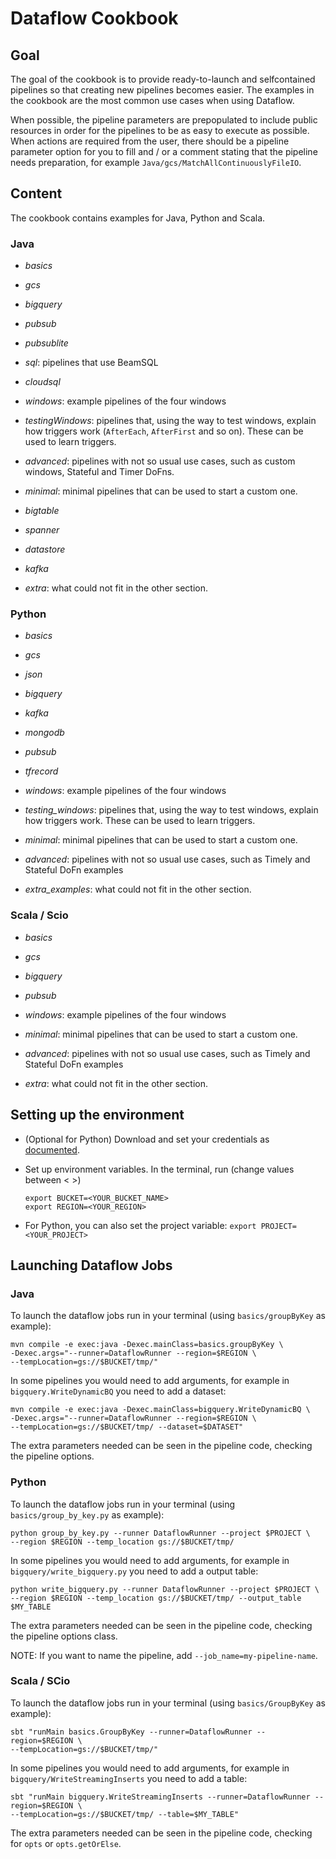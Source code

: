 # Dataflow Cookbook

## Goal

The goal of the cookbook is to provide ready-to-launch and selfcontained
pipelines so that creating new pipelines becomes easier. The examples in the
cookbook are the most common use cases when using Dataflow.

When possible, the pipeline parameters are prepopulated to include public
resources in order for the pipelines to be as easy to execute as possible. When
actions are required from the user, there should be a pipeline parameter option
for you to fill and / or a comment stating that the pipeline needs preparation,
for example
`Java/gcs/MatchAllContinuouslyFileIO`.

## Content

The cookbook contains examples for Java, Python and Scala.

### Java

- *basics*

- *gcs*

- *bigquery*

- *pubsub*

- *pubsublite*

- *sql*: pipelines that use BeamSQL

- *cloudsql*

- *windows*: example pipelines of the four windows

- *testingWindows*: pipelines that, using the way to test windows, explain how
    triggers work (`AfterEach`, `AfterFirst` and so on). These can be used to
    learn triggers.

- *advanced*: pipelines with not so usual use cases, such as custom windows,
    Stateful and Timer DoFns.

- *minimal*: minimal pipelines that can be used to start a custom one.

- *bigtable*

- *spanner*

- *datastore*

- *kafka*

- *extra*: what could not fit in the other section.

### Python

- *basics*

- *gcs*

- *json*

- *bigquery*

- *kafka*

- *mongodb*

- *pubsub*

- *tfrecord*

- *windows*: example pipelines of the four windows

- *testing_windows*: pipelines that, using the way to test windows, explain how
  triggers work. These can be used to learn triggers.

- *minimal*: minimal pipelines that can be used to start a custom one.

- *advanced*: pipelines with not so usual use cases, such as Timely and Stateful
  DoFn examples

- *extra_examples*: what could not fit in the other section.

### Scala / Scio

- *basics*

- *gcs*

- *bigquery*

- *pubsub*

- *windows*: example pipelines of the four windows

- *minimal*: minimal pipelines that can be used to start a custom one.

- *advanced*: pipelines with not so usual use cases, such as Timely and Stateful
  DoFn examples

- *extra*: what could not fit in the other section.

## Setting up the environment

- (Optional for Python) Download and set your credentials as
  [documented](https://cloud.google.com/docs/authentication/getting-started).

- Set up environment variables. In the terminal, run (change values between
  < >)

  ```
  export BUCKET=<YOUR_BUCKET_NAME>
  export REGION=<YOUR_REGION>
  ```

- For Python, you can also set the project
  variable: `export PROJECT=<YOUR_PROJECT>`

## Launching Dataflow Jobs

### Java

To launch the dataflow jobs run in your terminal (using `basics/groupByKey` as
example):

```
mvn compile -e exec:java -Dexec.mainClass=basics.groupByKey \
-Dexec.args="--runner=DataflowRunner --region=$REGION \
--tempLocation=gs://$BUCKET/tmp/"
```

In some pipelines you would need to add arguments, for example in
`bigquery.WriteDynamicBQ` you need to add a dataset:

```
mvn compile -e exec:java -Dexec.mainClass=bigquery.WriteDynamicBQ \
-Dexec.args="--runner=DataflowRunner --region=$REGION \
--tempLocation=gs://$BUCKET/tmp/ --dataset=$DATASET"
```

The extra parameters needed can be seen in the pipeline code, checking the
pipeline options.

### Python

To launch the dataflow jobs run in your terminal (using `basics/group_by_key.py`
as example):

```
python group_by_key.py --runner DataflowRunner --project $PROJECT \
--region $REGION --temp_location gs://$BUCKET/tmp/
```

In some pipelines you would need to add arguments, for example in
`bigquery/write_bigquery.py` you need to add a output table:

```
python write_bigquery.py --runner DataflowRunner --project $PROJECT \
--region $REGION --temp_location gs://$BUCKET/tmp/ --output_table $MY_TABLE
```

The extra parameters needed can be seen in the pipeline code, checking the
pipeline options class.

NOTE: If you want to name the pipeline, add `--job_name=my-pipeline-name`.

### Scala / SCio

To launch the dataflow jobs run in your terminal (using `basics/GroupByKey` as
example):

```
sbt "runMain basics.GroupByKey --runner=DataflowRunner --region=$REGION \
--tempLocation=gs://$BUCKET/tmp/"
```

In some pipelines you would need to add arguments, for example in
`bigquery/WriteStreamingInserts` you need to add a table:

```
sbt "runMain bigquery.WriteStreamingInserts --runner=DataflowRunner --region=$REGION \
--tempLocation=gs://$BUCKET/tmp/ --table=$MY_TABLE"
```

The extra parameters needed can be seen in the pipeline code, checking for
`opts` or `opts.getOrElse`.